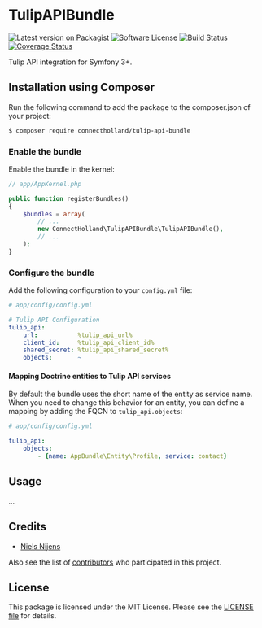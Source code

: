 # TulipAPIBundle

[![Latest version on Packagist][icon-version]][link-version]
[![Software License][icon-license]](LICENSE.md)
[![Build Status][icon-build]][link-build]
[![Coverage Status][icon-coverage]][link-coverage]

Tulip API integration for Symfony 3+.


## Installation using Composer
Run the following command to add the package to the composer.json of your project:

``` bash
$ composer require connectholland/tulip-api-bundle
```

### Enable the bundle
Enable the bundle in the kernel:

``` php
// app/AppKernel.php

public function registerBundles()
{
    $bundles = array(
        // ...
        new ConnectHolland\TulipAPIBundle\TulipAPIBundle(),
        // ...
    );
}
```

### Configure the bundle
Add the following configuration to your `config.yml` file:

``` yml
# app/config/config.yml

# Tulip API Configuration
tulip_api:
    url:           %tulip_api_url%
    client_id:     %tulip_api_client_id%
    shared_secret: %tulip_api_shared_secret%
    objects:       ~
```

#### Mapping Doctrine entities to Tulip API services
By default the bundle uses the short name of the entity as service name.
When you need to change this behavior for an entity, you can define a mapping by adding the FQCN to `tulip_api.objects`:

``` yml
# app/config/config.yml

tulip_api:
    objects:
        - {name: AppBundle\Entity\Profile, service: contact}
```


## Usage
...


## Credits
- [Niels Nijens][link-author]

Also see the list of [contributors][link-contributors] who participated in this project.

## License

This package is licensed under the MIT License. Please see the [LICENSE file](LICENSE.md) for details.

[icon-version]: https://img.shields.io/packagist/v/connectholland/tulip-api-bundle.svg
[icon-license]: https://img.shields.io/badge/license-MIT-brightgreen.svg
[icon-build]: https://travis-ci.org/ConnectHolland/TulipAPIBundle.svg?branch=master
[icon-coverage]: https://coveralls.io/repos/ConnectHolland/TulipAPIBundle/badge.svg?branch=master

[link-version]: https://packagist.org/packages/connectholland/tulip-api-bundle
[link-build]: https://travis-ci.org/ConnectHolland/TulipAPIBundle
[link-coverage]: https://coveralls.io/r/ConnectHolland/TulipAPIBundle?branch=master
[link-author]: https://github.com/niels-nijens
[link-contributors]: ../../contributors

